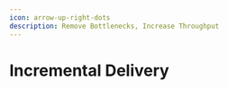 ```yaml
---
icon: arrow-up-right-dots
description: Remove Bottlenecks, Increase Throughput
---
```


# Incremental Delivery


